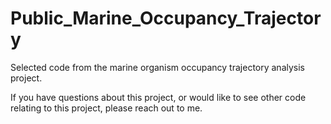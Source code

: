 # Public_Marine_Occupancy_Trajectory

Selected code from the marine organism occupancy trajectory analysis project. 

If you have questions about this project, or would like to see other code relating to this project, please reach out to me.
